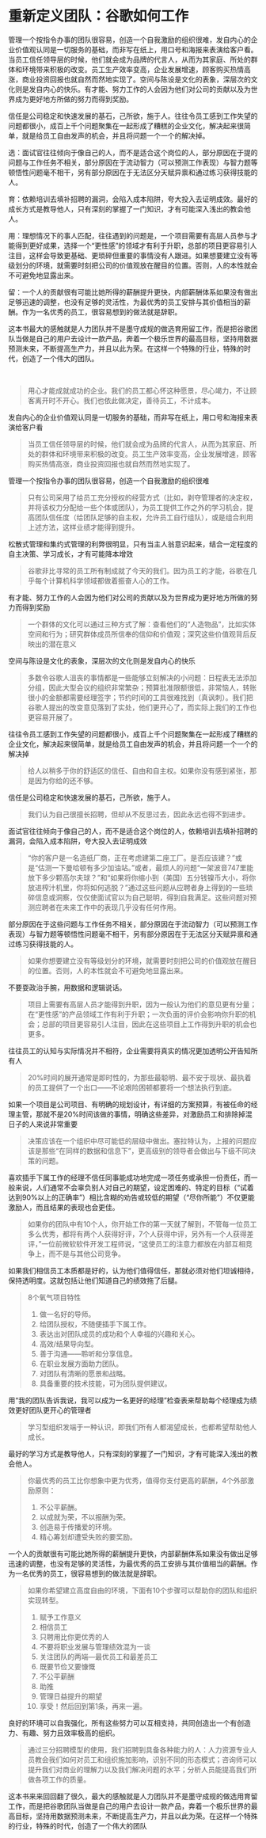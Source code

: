 # 重新定义团队：谷歌如何工作

管理一个按指令办事的团队很容易，创造一个自我激励的组织很难，发自内心的企业价值观认同是一切服务的基础，而非写在纸上，用口号和海报来表演给客户看。当员工信任领导层的时候，他们就会成为品牌的代言人，从而为其家庭、所处的群体和环境带来积极的改变。员工生产效率变高，企业发展增速，顾客购买热情高涨，商业投资回报也就自然而然地实现了。空间与陈设是文化的表象，深层次的文化则是发自内心的快乐。有才能、努力工作的人会因为他们对公司的贡献以及为世界成为更好地方所做的努力而得到奖励。

信任是公司稳定和快速发展的基石，己所欲，施于人。往往令员工感到工作失望的问题都很小，成百上千个问题聚集在一起形成了糟糕的企业文化，解决起来很简单，就是给员工自由发声的机会，并且将问题一个一个的解决掉。

选：面试官往往倾向于像自己的人，而不是适合这个岗位的人，部分原因在于提的问题与工作任务不相关，部分原因在于流动智力（可以预测工作表现）与智力题等顿悟性问题毫不相干，另有部分原因在于无法区分天赋异禀和通过练习获得技能的人。

育：依赖培训去填补招聘的漏洞，会陷入成本陷阱，夸大投入去证明成效。最好的成长方式是教导他人，只有深刻的掌握了一门知识，才有可能深入浅出的教会他人。

用：理想情况下的事人匹配，往往遇到的问题是，一个项目需要有高层人员参与才能得到更好成果，选择一个“更性感”的领域才有利于升职，总部的项目更容易引人注目，这样会导致更基础、更琐碎但重要的事情没有人跟进。如果想要建立没有等级划分的环境，就需要时刻把公司的价值观放在醒目的位置。否则，人的本性就会不可避免地显露出来。

留：一个人的贡献很有可能比她所得的薪酬提升更快，内部薪酬体系如果没有做出足够迅速的调整，也没有足够的灵活性，为最优秀的员工安排与其价值相当的薪酬。作为一名优秀的员工，很容易想到的做法就是辞职。

这本书最大的感触就是人力团队并不是墨守成规的做选育用留工作，而是把谷歌团队当做是自己的用户去设计一款产品，奔着一个极乐世界的最高目标，坚持用数据预测未来，不断提高生产力，并且以此为荣。在这样一个特殊的行业，特殊的时代，创造了一个伟大的团队。

‍

> 用心才能成就成功的企业。我们的员工都心怀这种愿景，尽心竭力，不让顾客离开时不开心。我们也依此做决定，善待员工，不计成本。

发自内心的企业价值观认同是一切服务的基础，而非写在纸上，用口号和海报来表演给客户看

> 当员工信任领导层的时候，他们就会成为品牌的代言人，从而为其家庭、所处的群体和环境带来积极的改变。员工生产效率变高，企业发展增速，顾客购买热情高涨，商业投资回报也就自然而然地实现了。

管理一个按指令办事的团队很容易，创造一个自我激励的组织很难

> 只有公司采用了给员工充分授权的经营方式（比如，剥夺管理者的决定权，并将该权力分配给一些个体或团队），为员工提供工作之外的学习机会，提高团队信任度（给团队足够的自主权，允许员工自行组队），或是组合利用上述方法，这样业绩才能得到提升。

松散式管理和集约式管理的利弊很明显，只有当主人翁意识起来，结合一定程度的自主决策、学习成长，才有可能降本增效

> 谷歌非比寻常的员工所有制成就了今天的我们。因为员工的才能，谷歌在几乎每个计算机科学领域都做着振奋人心的工作。

有才能、努力工作的人会因为他们对公司的贡献以及为世界成为更好地方所做的努力而得到奖励

> 一个群体的文化可以通过三种方式了解：查看他们的“人造物品”，比如实体空间和行为；研究群体成员所信奉的信仰和价值观；深究这些价值观背后反映出的潜在意义

空间与陈设是文化的表象，深层次的文化则是发自内心的快乐

> 多数令谷歌人沮丧的事情都是一些能够立刻解决的小问题：日程表无法添加分组，因此大型会议的组织非常繁杂；预算批准限额很低，非常恼人，转账很小的金额都需要经理签字；节约时间的工具很难找到（真讽刺）。我们把谷歌人提出的改变意见落到了实处，他们更开心了，而实际上我们的工作也更容易开展了。

往往令员工感到工作失望的问题都很小，成百上千个问题聚集在一起形成了糟糕的企业文化，解决起来很简单，就是给员工自由发声的机会，并且将问题一个一个的解决掉

> 给人以稍多于你的舒适区的信任、自由和自主权。如果你没有感到紧张，那是因为你给的还不够。

信任是公司稳定和快速发展的基石，己所欲，施于人。

> 我们认为自己很擅长招聘，但却从不反思过去，因此永远也得不到进步。

面试官往往倾向于像自己的人，而不是适合这个岗位的人，依赖培训去填补招聘的漏洞，会陷入成本陷阱，夸大投入去证明成效

> “你的客户是一名造纸厂商，正在考虑建第二座工厂。是否应该建？”或是“估测一下曼哈顿有多少加油站。”或者，最烦人的问题“一架波音747里能放下多少颗高尔夫球？”和“如果将你缩小到（美国）五分钱镍币大小，将你放进榨汁机里，你将如何逃脱？”通过这些问题从应聘者身上得到的一些琐碎信息或洞察，仅仅使面试官以为自己聪明，得到自我满足。这些问题对预测应聘者在未来工作中的表现几乎没有任何作用。

部分原因在于这些问题与工作任务不相关，部分原因在于流动智力（可以预测工作表现）与智力题等顿悟性问题毫不相干，另有部分原因在于无法区分天赋异禀和通过练习获得技能的人。

> 如果你想要建立没有等级划分的环境，就需要时刻把公司的价值观放在醒目的位置。否则，人的本性就会不可避免地显露出来。

不要耍政治手腕，用数据和逻辑说话。

> 项目上需要有高层人员才能得到升职，因为一般认为他们的意见更有分量；在“更性感”的产品领域工作有利于升职；一次负面的评价会影响你升职的机会；总部的项目更容易引人注目，因此在这些项目上工作得到升职的机会也更多。

往往员工的认知与实际情况并不相符，企业需要将真实的情况更加透明公开告知所有人

> 20%时间的展开通常是即时性的，为那些最聪明、最不安于现状、最执着的员工提供了一个出口——不论艰险困顿都要将一个想法执行到底。

如果一个项目是公司项目、有明确的规划设计，有详细的方案预算，有被任命的经理主管，那就不是20%时间该做的事情，明确这些差异，对激励员工和排除掉混日子的人来说非常重要

> 决策应该在一个组织中尽可能低的层级中做出。塞拉特认为，上报的问题应该是那些“在同样的数据和信息下”，更高级别的领导者会做出与下级不同决策的问题。

喜欢插手下属工作的经理不信任同事能成功地完成一项任务或承担一份责任，而一般来说，人们通常不会辜负别人对自己的期望，设定困难的、特定的目标（“试着达到90%以上的正确率”）相比含糊的劝告或较低的期望（“尽你所能”）不仅更能激励人，而且结果的表现也会更佳。

> 如果你的团队中有10个人，你开始工作的第一天就了解到，不管每一位员工多么优秀，都将有两个人获得好评，7个人获得中评，另外有一个人获得差评，”一位前微软软件开发工程师说，“这使员工的注意力都放在内部互相竞争上，而不是与其他公司竞争。

如果我们相信员工本质都是好的，认为他们值得信任，那就必须对他们坦诚相待，保持透明度。这就包括让他们知道自己的绩效拖了后腿。

> 8个氧气项目特性
>
> 1. 做一名好的导师。
> 2. 给团队授权，不随便插手下属工作。
> 3. 表达出对团队成员的成功和个人幸福的兴趣和关心。
> 4. 高效/结果导向型。
> 5. 善于沟通——聆听和分享信息。
> 6. 在职业发展方面助力团队。
> 7. 对团队有清晰的愿景和战略。
> 8. 具备重要的技术技能，可为团队提供建议。

用“我的团队告诉我说，我可以成为一名更好的经理”检查表来帮助每个经理成为绩效更好团队更开心的管理者

> 学习型组织发端于一种认识，即我们所有人都渴望成长，也都希望帮助他人成长。

最好的学习方式是教导他人，只有深刻的掌握了一门知识，才有可能深入浅出的教会他人。

> 你最优秀的员工比你想象中更为优秀，值得你支付更高的薪酬，4个外部激励原则：
>
> 1. 不公平薪酬。
> 2. 以成就为荣，不以报酬为荣。
> 3. 创造易于传播爱的环境。
> 4. 精心筹划却遭受失败的要奖励。

一个人的贡献很有可能比她所得的薪酬提升更快，内部薪酬体系如果没有做出足够迅速的调整，也没有足够的灵活性，为最优秀的员工安排与其价值相当的薪酬。作为一名优秀的员工，很容易想到的做法就是辞职。

> 如果你希望建立高度自由的环境，下面有10个步骤可以帮助你的团队和组织实现转型。
>
> 1. 赋予工作意义
> 2. 相信员工
> 3. 只聘用比你更优秀的人
> 4. 不要将职业发展与管理绩效混为一谈
> 5. 关注团队的两端—最优员工和最差员工
> 6. 既要节俭又要慷慨
> 7. 不公平薪酬
> 8. 助推
> 9. 管理日益提升的期望
> 10. 享受！然后回到第1条，再来一遍。

良好的环境可以自我强化，所有这些努力可以互相支持，共同创造出一个有创造力、有趣、努力且效率极高的组织。

> 通过三分招聘模型的使用，我们招聘到具备各种能力的人：人力资源专业人员教会我们如何对员工和组织施加影响，识别不同的形态模式；咨询师可以提升我们对商业的理解力以及我们解决问题的水平；分析人员能提高我们所做各项工作的质量。

这本书来来回回翻了很久，最大的感触就是人力团队并不是墨守成规的做选用育留工作，而是把谷歌团队当做是自己的用户去设计一款产品，奔着一个极乐世界的最高目标，坚持用数据预测未来，不断提高生产力，并且以此为荣。在这样一个特殊的行业，特殊的时代，创造了一个伟大的团队

‍
